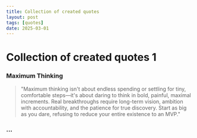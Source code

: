 ```yaml
---
title: Collection of created quotes
layout: post
tags: [quotes]
date: 2025-03-01
---
```


# Collection of created quotes 1

### Maximum Thinking

> "Maximum thinking isn't about endless spending or settling for tiny, comfortable steps—it's about daring to think in bold, painful, maximal increments. Real breakthroughs require long-term vision, ambition with accountability, and the patience for true discovery. Start as big as you dare, refusing to reduce your entire existence to an MVP."

### ...
